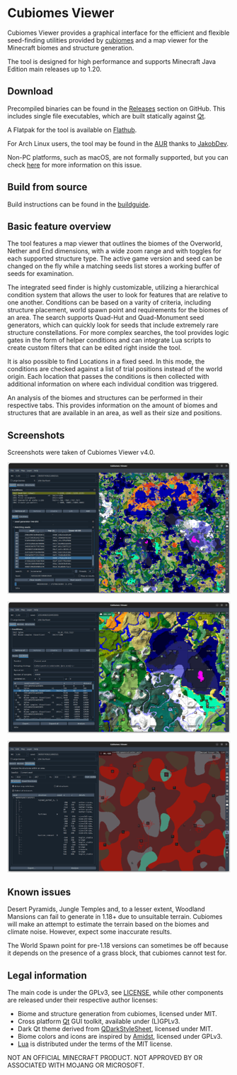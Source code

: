 # Cubiomes Viewer

Cubiomes Viewer provides a graphical interface for the efficient and flexible
seed-finding utilities provided by [cubiomes](https://github.com/Cubitect/cubiomes)
and a map viewer for the Minecraft biomes and structure generation.

The tool is designed for high performance and supports Minecraft Java Edition
main releases up to 1.20.


## Download

Precompiled binaries can be found in the [Releases](https://github.com/Cubitect/cubiomes-viewer/releases)
section on GitHub. This includes single file executables, which are built
statically against [Qt](https://www.qt.io).

A Flatpak for the tool is available on
[Flathub](https://flathub.org/apps/details/com.github.cubitect.cubiomes-viewer).

For Arch Linux users, the tool may be found in the
[AUR](https://aur.archlinux.org/packages/cubiomes-viewer) thanks to
[JakobDev](https://github.com/JakobDev).

Non-PC platforms, such as macOS, are not formally supported, but you can check
[here](https://github.com/Cubitect/cubiomes-viewer/issues/107) for more
information on this issue.


## Build from source

Build instructions can be found in the [buildguide](buildguide.md).


## Basic feature overview

The tool features a map viewer that outlines the biomes of the Overworld,
Nether and End dimensions, with a wide zoom range and with toggles for each
supported structure type. The active game version and seed can be changed
on the fly while a matching seeds list stores a working buffer of seeds for
examination.

The integrated seed finder is highly customizable, utilizing a hierarchical
condition system that allows the user to look for features that are relative to
one another. Conditions can be based on a varity of criteria, including
structure placement, world spawn point and requirements for the biomes of an
area. The search supports Quad-Hut and Quad-Monument seed generators, which can
quickly look for seeds that include extremely rare structure constellations.
For more complex searches, the tool provides logic gates in the form of helper
conditions and can integrate Lua scripts to create custom filters that can be
edited right inside the tool.

It is also possible to find Locations in a fixed seed. In this mode, the 
conditions are checked against a list of trial positions instead of the
world origin. Each location that passes the conditions is then collected
with additional information on where each individual condition was triggered.

An analysis of the biomes and structures can be performed in their respective
tabs. This provides information on the amount of biomes and structures that
are available in an area, as well as their size and positions.


## Screenshots

Screenshots were taken of Cubiomes Viewer v4.0.

![seeds](etc/screenshot_seeds-fs8.png
"Searching for a quad-hut near a stronghold with a good biome variety")

![locations](etc/screenshot_locations-fs8.png
"Locations in a given seed while viewing the world's height map")

![structures](etc/screenshot_structures-fs8.png
"Examining structures in the nether")


## Known issues

Desert Pyramids, Jungle Temples and, to a lesser extent, Woodland Mansions can
fail to generate in 1.18+ due to unsuitable terrain. Cubiomes will make an
attempt to estimate the terrain based on the biomes and climate noise. However,
expect some inaccurate results.

The World Spawn point for pre-1.18 versions can sometimes be off because it
depends on the presence of a grass block, that cubiomes cannot test for.


## Legal information

The main code is under the GPLv3, see [LICENSE](LICENSE), while other
components are released under their respective author licenses:

- Biome and structure generation from cubiomes, licensed under MIT.
- Cross platform [Qt](https://www.qt.io/licensing) GUI toolkit, available under (L)GPLv3.
- Dark Qt theme derived from [QDarkStyleSheet](https://github.com/ColinDuquesnoy/QDarkStyleSheet), licensed under MIT.
- Biome colors and icons are inspired by [Amidst](https://github.com/toolbox4minecraft/amidst), licensed under GPLv3.
- [Lua](https://www.lua.org/license.html) is distributed under the terms of the MIT license.

NOT AN OFFICIAL MINECRAFT PRODUCT.
NOT APPROVED BY OR ASSOCIATED WITH MOJANG OR MICROSOFT.


